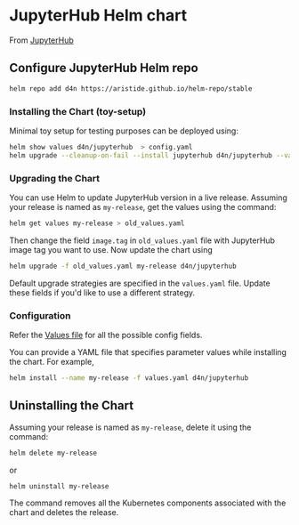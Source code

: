 # JupyterHub Helm chart

From [JupyterHub ](https://github.com/jupyterhub/zero-to-jupyterhub-k8s/tree/3.x/jupyterhub)

## Configure JupyterHub Helm repo

```bash
helm repo add d4n https://aristide.github.io/helm-repo/stable
```

### Installing the Chart (toy-setup)

Minimal toy setup for testing purposes can be deployed using:

```bash
helm show values d4n/jupyterhub  > config.yaml
helm upgrade --cleanup-on-fail --install jupyterhub d4n/jupyterhub --values config.yaml
```

### Upgrading the Chart

You can use Helm to update JupyterHub version in a live release. Assuming your release is named as `my-release`, get the values using the command:

```bash
helm get values my-release > old_values.yaml
```

Then change the field `image.tag` in `old_values.yaml` file with JupyterHub image tag you want to use. Now update the chart using

```bash
helm upgrade -f old_values.yaml my-release d4n/jupyterhub
```

Default upgrade strategies are specified in the `values.yaml` file. Update these fields if you'd like to use a different strategy.

### Configuration

Refer the [Values file](./values.yaml) for all the possible config fields.

You can provide a YAML file that specifies parameter values while installing the chart. For example,

```bash
helm install --name my-release -f values.yaml d4n/jupyterhub
```

## Uninstalling the Chart

Assuming your release is named as `my-release`, delete it using the command:

```bash
helm delete my-release
```

or

```bash
helm uninstall my-release
```

The command removes all the Kubernetes components associated with the chart and deletes the release.
